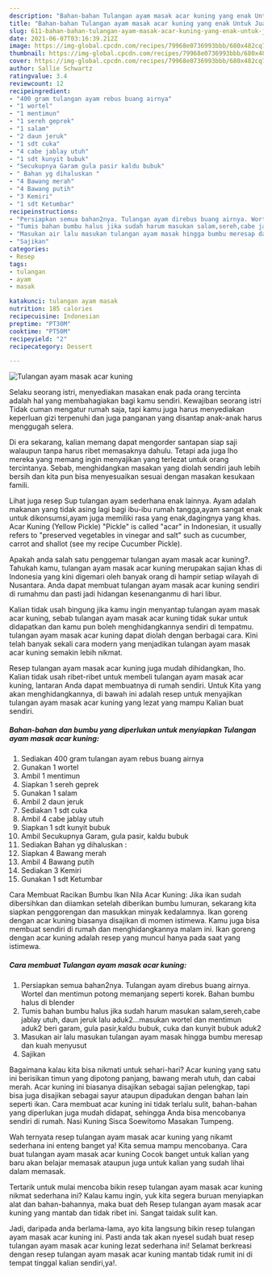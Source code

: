 ```yaml
---
description: "Bahan-bahan Tulangan ayam masak acar kuning yang enak Untuk Jualan"
title: "Bahan-bahan Tulangan ayam masak acar kuning yang enak Untuk Jualan"
slug: 611-bahan-bahan-tulangan-ayam-masak-acar-kuning-yang-enak-untuk-jualan
date: 2021-06-07T03:16:39.212Z
image: https://img-global.cpcdn.com/recipes/79968e0736993bbb/680x482cq70/tulangan-ayam-masak-acar-kuning-foto-resep-utama.jpg
thumbnail: https://img-global.cpcdn.com/recipes/79968e0736993bbb/680x482cq70/tulangan-ayam-masak-acar-kuning-foto-resep-utama.jpg
cover: https://img-global.cpcdn.com/recipes/79968e0736993bbb/680x482cq70/tulangan-ayam-masak-acar-kuning-foto-resep-utama.jpg
author: Sallie Schwartz
ratingvalue: 3.4
reviewcount: 12
recipeingredient:
- "400 gram tulangan ayam rebus buang airnya"
- "1 wortel"
- "1 mentimun"
- "1 sereh geprek"
- "1 salam"
- "2 daun jeruk"
- "1 sdt cuka"
- "4 cabe jablay utuh"
- "1 sdt kunyit bubuk"
- "Secukupnya Garam gula pasir kaldu bubuk"
- " Bahan yg dihaluskan "
- "4 Bawang merah"
- "4 Bawang putih"
- "3 Kemiri"
- "1 sdt Ketumbar"
recipeinstructions:
- "Persiapkan semua bahan2nya. Tulangan ayam direbus buang airnya. Wortel dan mentimun potong memanjang seperti korek. Bahan bumbu halus di blender"
- "Tumis bahan bumbu halus jika sudah harum masukan salam,sereh,cabe jablay utuh, daun jeruk lalu aduk2...masukan wortel dan mentimun aduk2 beri garam, gula pasir,kaldu bubuk, cuka dan kunyit bubuk aduk2"
- "Masukan air lalu masukan tulangan ayam masak hingga bumbu meresap dan kuah menyusut"
- "Sajikan"
categories:
- Resep
tags:
- tulangan
- ayam
- masak

katakunci: tulangan ayam masak 
nutrition: 185 calories
recipecuisine: Indonesian
preptime: "PT30M"
cooktime: "PT50M"
recipeyield: "2"
recipecategory: Dessert

---
```



![Tulangan ayam masak acar kuning](https://img-global.cpcdn.com/recipes/79968e0736993bbb/680x482cq70/tulangan-ayam-masak-acar-kuning-foto-resep-utama.jpg)

Selaku seorang istri, menyediakan masakan enak pada orang tercinta adalah hal yang membahagiakan bagi kamu sendiri. Kewajiban seorang istri Tidak cuman mengatur rumah saja, tapi kamu juga harus menyediakan keperluan gizi terpenuhi dan juga panganan yang disantap anak-anak harus menggugah selera.

Di era  sekarang, kalian memang dapat mengorder santapan siap saji walaupun tanpa harus ribet memasaknya dahulu. Tetapi ada juga lho mereka yang memang ingin menyajikan yang terlezat untuk orang tercintanya. Sebab, menghidangkan masakan yang diolah sendiri jauh lebih bersih dan kita pun bisa menyesuaikan sesuai dengan masakan kesukaan famili. 

Lihat juga resep Sup tulangan ayam sederhana enak lainnya. Ayam adalah makanan yang tidak asing lagi bagi ibu-ibu rumah tangga,ayam sangat enak untuk dikonsumsi,ayam juga memiliki rasa yang enak,dagingnya yang khas. Acar Kuning (Yellow Pickle) &#34;Pickle&#34; is called &#34;acar&#34; in Indonesian, it usually refers to &#34;preserved vegetables in vinegar and salt&#34; such as cucumber, carrot and shallot (see my recipe Cucumber Pickle).

Apakah anda salah satu penggemar tulangan ayam masak acar kuning?. Tahukah kamu, tulangan ayam masak acar kuning merupakan sajian khas di Indonesia yang kini digemari oleh banyak orang di hampir setiap wilayah di Nusantara. Anda dapat membuat tulangan ayam masak acar kuning sendiri di rumahmu dan pasti jadi hidangan kesenanganmu di hari libur.

Kalian tidak usah bingung jika kamu ingin menyantap tulangan ayam masak acar kuning, sebab tulangan ayam masak acar kuning tidak sukar untuk didapatkan dan kamu pun boleh menghidangkannya sendiri di tempatmu. tulangan ayam masak acar kuning dapat diolah dengan berbagai cara. Kini telah banyak sekali cara modern yang menjadikan tulangan ayam masak acar kuning semakin lebih nikmat.

Resep tulangan ayam masak acar kuning juga mudah dihidangkan, lho. Kalian tidak usah ribet-ribet untuk membeli tulangan ayam masak acar kuning, lantaran Anda dapat membuatnya di rumah sendiri. Untuk Kita yang akan menghidangkannya, di bawah ini adalah resep untuk menyajikan tulangan ayam masak acar kuning yang lezat yang mampu Kalian buat sendiri.

<!--inarticleads1-->

##### Bahan-bahan dan bumbu yang diperlukan untuk menyiapkan Tulangan ayam masak acar kuning:

1. Sediakan 400 gram tulangan ayam rebus buang airnya
1. Gunakan 1 wortel
1. Ambil 1 mentimun
1. Siapkan 1 sereh geprek
1. Gunakan 1 salam
1. Ambil 2 daun jeruk
1. Sediakan 1 sdt cuka
1. Ambil 4 cabe jablay utuh
1. Siapkan 1 sdt kunyit bubuk
1. Ambil Secukupnya Garam, gula pasir, kaldu bubuk
1. Sediakan  Bahan yg dihaluskan :
1. Siapkan 4 Bawang merah
1. Ambil 4 Bawang putih
1. Sediakan 3 Kemiri
1. Gunakan 1 sdt Ketumbar


Cara Membuat Racikan Bumbu Ikan Nila Acar Kuning: Jika ikan sudah dibersihkan dan diiamkan setelah diberikan bumbu lumuran, sekarang kita siapkan penggorengan dan masukkan minyak kedalamnya. Ikan goreng dengan acar kuning biasanya disajikan di momen istimewa. Kamu juga bisa membuat sendiri di rumah dan menghidangkannya malam ini. Ikan goreng dengan acar kuning adalah resep yang muncul hanya pada saat yang istimewa. 

<!--inarticleads2-->

##### Cara membuat Tulangan ayam masak acar kuning:

1. Persiapkan semua bahan2nya. Tulangan ayam direbus buang airnya. Wortel dan mentimun potong memanjang seperti korek. Bahan bumbu halus di blender
1. Tumis bahan bumbu halus jika sudah harum masukan salam,sereh,cabe jablay utuh, daun jeruk lalu aduk2...masukan wortel dan mentimun aduk2 beri garam, gula pasir,kaldu bubuk, cuka dan kunyit bubuk aduk2
1. Masukan air lalu masukan tulangan ayam masak hingga bumbu meresap dan kuah menyusut
1. Sajikan


Bagaimana kalau kita bisa nikmati untuk sehari-hari? Acar kuning yang satu ini berisikan timun yang dipotong panjang, bawang merah utuh, dan cabai merah. Acar kuning ini biasanya disajikan sebagai sajian pelengkap, tapi bisa juga disajikan sebagai sayur ataupun dipadukan dengan bahan lain seperti ikan. Cara membuat acar kuning ini tidak terlalu sulit, bahan-bahan yang diperlukan juga mudah didapat, sehingga Anda bisa mencobanya sendiri di rumah. Nasi Kuning Sisca Soewitomo Masakan Tumpeng. 

Wah ternyata resep tulangan ayam masak acar kuning yang nikamt sederhana ini enteng banget ya! Kita semua mampu mencobanya. Cara buat tulangan ayam masak acar kuning Cocok banget untuk kalian yang baru akan belajar memasak ataupun juga untuk kalian yang sudah lihai dalam memasak.

Tertarik untuk mulai mencoba bikin resep tulangan ayam masak acar kuning nikmat sederhana ini? Kalau kamu ingin, yuk kita segera buruan menyiapkan alat dan bahan-bahannya, maka buat deh Resep tulangan ayam masak acar kuning yang mantab dan tidak ribet ini. Sangat taidak sulit kan. 

Jadi, daripada anda berlama-lama, ayo kita langsung bikin resep tulangan ayam masak acar kuning ini. Pasti anda tak akan nyesel sudah buat resep tulangan ayam masak acar kuning lezat sederhana ini! Selamat berkreasi dengan resep tulangan ayam masak acar kuning mantab tidak rumit ini di tempat tinggal kalian sendiri,ya!.

